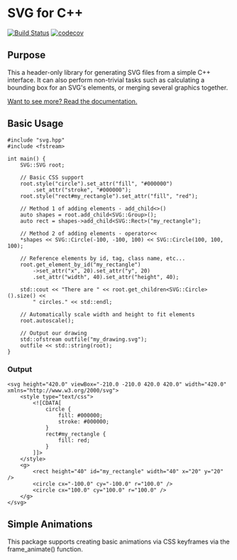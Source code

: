 # SVG for C++

[![Build Status](https://travis-ci.org/vincentlaucsb/svg.svg?branch=master)](https://travis-ci.org/vincentlaucsb/svg) [![codecov](https://codecov.io/gh/vincentlaucsb/svg/branch/master/graph/badge.svg)](https://codecov.io/gh/vincentlaucsb/svg)

## Purpose
This a header-only library for generating SVG files from a simple C++ interface. It can also perform non-trivial tasks such as calculating a bounding box for an SVG's elements, or merging several graphics together.

[Want to see more? Read the documentation.](https://vincentlaucsb.github.io/svg/)

## Basic Usage

```
#include "svg.hpp"
#include <fstream>

int main() {
    SVG::SVG root;

    // Basic CSS support
    root.style("circle").set_attr("fill", "#000000")
        .set_attr("stroke", "#000000");
    root.style("rect#my_rectangle").set_attr("fill", "red");

    // Method 1 of adding elements - add_child<>()
    auto shapes = root.add_child<SVG::Group>();
    auto rect = shapes->add_child<SVG::Rect>("my_rectangle");

    // Method 2 of adding elements - operator<<
    *shapes << SVG::Circle(-100, -100, 100) << SVG::Circle(100, 100, 100);

    // Reference elements by id, tag, class name, etc...
    root.get_element_by_id("my_rectangle")
        ->set_attr("x", 20).set_attr("y", 20)
        .set_attr("width", 40).set_attr("height", 40);

    std::cout << "There are " << root.get_children<SVG::Circle>().size() <<
        " circles." << std::endl;

    // Automatically scale width and height to fit elements
    root.autoscale();

    // Output our drawing
    std::ofstream outfile("my_drawing.svg");
    outfile << std::string(root);
}
```

### Output

```
<svg height="420.0" viewBox="-210.0 -210.0 420.0 420.0" width="420.0" xmlns="http://www.w3.org/2000/svg">
	<style type="text/css">
		<![CDATA[
			circle {
				fill: #000000;
				stroke: #000000;
			}
			rect#my_rectangle {
				fill: red;
			}
		]]>
	</style>
	<g>
		<rect height="40" id="my_rectangle" width="40" x="20" y="20" />
		<circle cx="-100.0" cy="-100.0" r="100.0" />
		<circle cx="100.0" cy="100.0" r="100.0" />
	</g>
</svg>
```

## Simple Animations
This package supports creating basic animations via CSS keyframes via the frame_animate() function.